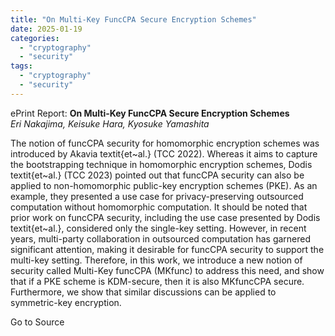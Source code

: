 ```yaml
---
title: "On Multi-Key FuncCPA Secure Encryption Schemes"
date: 2025-01-19
categories: 
  - "cryptography"
  - "security"
tags: 
  - "cryptography"
  - "security"
---
```


ePrint Report: **On Multi-Key FuncCPA Secure Encryption Schemes**  
_Eri Nakajima, Keisuke Hara, Kyosuke Yamashita_

The notion of funcCPA security for homomorphic encryption schemes was introduced by Akavia textit{et~al.} (TCC 2022). Whereas it aims to capture the bootstrapping technique in homomorphic encryption schemes, Dodis textit{et~al.} (TCC 2023) pointed out that funcCPA security can also be applied to non-homomorphic public-key encryption schemes (PKE). As an example, they presented a use case for privacy-preserving outsourced computation without homomorphic computation. It should be noted that prior work on funcCPA security, including the use case presented by Dodis textit{et~al.}, considered only the single-key setting. However, in recent years, multi-party collaboration in outsourced computation has garnered significant attention, making it desirable for funcCPA security to support the multi-key setting. Therefore, in this work, we introduce a new notion of security called Multi-Key funcCPA (MKfunc) to address this need, and show that if a PKE scheme is KDM-secure, then it is also MKfuncCPA secure. Furthermore, we show that similar discussions can be applied to symmetric-key encryption.

Go to Source
